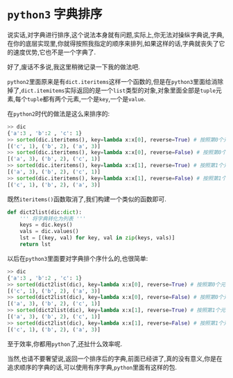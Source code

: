 # `python3` 字典排序

说实话,对字典进行排序,这个说法本身就有问题,实际上,你无法对操纵字典说,字典,在你的底层实现里,你就得按照我指定的顺序来排列,如果这样的话,字典就丧失了它的速度优势,它也不是一个字典了.



好了,废话不多说,我这里稍微记录一下我的做法吧.



`python2`里面原来是有`dict.iteritems`这样一个函数的,但是在`python3`里面给消除掉了,`dict.itemitems`实际返回的是一个`list`类型的对象,对象里面全部是`tuple`元素,每个`tuple`都有两个元素,一个是`key`,一个是`value`.



在`python2`时代的做法是这么来排序的:

```python
>> dic
{'a':3 , 'b':2 , 'c': 1}
>> sorted(dic.iteritems(), key=lambda x:x[0], reverse=True) # 按照第0个元素降序排列
[('c', 1), ('b', 2), ('a', 3)]
>> sorted(dic.iteritems(), key=lambda x:x[0], reverse=False) # 按照第0个元素升序排列
[('a', 3), ('b', 2), ('c', 1)]
>> sorted(dic.iteritems(), key=lambda x:x[1], reverse=True) # 按照第1个元素降序排列
[('a', 3), ('b', 2), ('c', 1)]
>> sorted(dic.iteritems(), key=lambda x:x[1], reverse=False) # 按照第1个元素降序排列
[('c', 1), ('b', 2), ('a', 3)]
```

既然`iteritems()`函数取消了,我们构建一个类似的函数即可.

```python
def dict2list(dic:dict):
    ''' 将字典转化为列表 '''
    keys = dic.keys()
    vals = dic.values()
    lst = [(key, val) for key, val in zip(keys, vals)]
    return lst
```

以后在`python3`里面要对字典排个序什么的,也很简单:

```python
>> dic
{'a':3 , 'b':2 , 'c': 1}
>> sorted(dict2list(dic), key=lambda x:x[0], reverse=True) # 按照第0个元素降序排列
[('c', 1), ('b', 2), ('a', 3)]
>> sorted(dict2list(dic), key=lambda x:x[0], reverse=False) # 按照第0个元素升序排列
[('a', 3), ('b', 2), ('c', 1)]
>> sorted(dict2list(dic), key=lambda x:x[1], reverse=True) # 按照第1个元素降序排列
[('a', 3), ('b', 2), ('c', 1)]
>> sorted(dict2list(dic), key=lambda x:x[1], reverse=False) # 按照第1个元素降序排列
[('c', 1), ('b', 2), ('a', 3)]
```

至于效率,你都用`python`了,还扯什么效率呢.

当然,也请不要奢望说,返回一个排序后的字典,前面已经讲了,真的没有意义,你是在追求顺序的字典的话,可以使用有序字典,`python`里面有这样的包.

